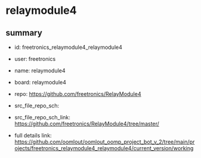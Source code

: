 # relaymodule4
 
## summary 
* id: freetronics_relaymodule4_relaymodule4
* user: freetronics
* name: relaymodule4
* board: relaymodule4
* repo: https://github.com/freetronics/RelayModule4



* src_file_repo_sch: 
* src_file_repo_sch_link: https://github.com/freetronics/RelayModule4/tree/master/
* full details link: https://github.com/oomlout/oomlout_oomp_project_bot_v_2/tree/main/projects/freetronics_relaymodule4_relaymodule4/current_version/working  







